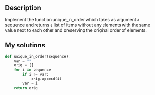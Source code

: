 ## Description

Implement the function unique_in_order which takes as argument a sequence and returns a list of items without any elements with the same value next to each other and preserving the original order of elements.

## My solutions

```py
def unique_in_order(sequence):
    var = ""
    orig = []
    for i in sequence:
        if i != var:
            orig.append(i)
        var = i
    return orig
```